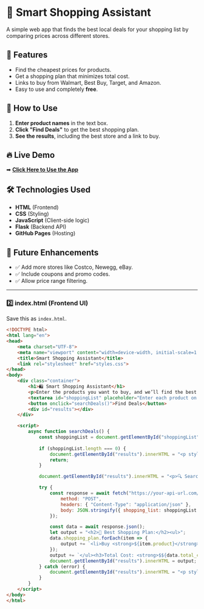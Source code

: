 # 🛒 Smart Shopping Assistant

A simple web app that finds the best local deals for your shopping list by comparing prices across different stores.

## 🚀 Features
- Find the cheapest prices for products.
- Get a shopping plan that minimizes total cost.
- Links to buy from Walmart, Best Buy, Target, and Amazon.
- Easy to use and completely **free**.

## 📢 How to Use
1. **Enter product names** in the text box.
2. **Click "Find Deals"** to get the best shopping plan.
3. **See the results**, including the best store and a link to buy.

## 🔥 Live Demo
➡ **[Click Here to Use the App](https://boydmckenna.github.io/frugal/)**

## 🛠️ Technologies Used
- **HTML** (Frontend)
- **CSS** (Styling)
- **JavaScript** (Client-side logic)
- **Flask** (Backend API)
- **GitHub Pages** (Hosting)

## 🎯 Future Enhancements
- ✅ Add more stores like Costco, Newegg, eBay.
- ✅ Include coupons and promo codes.
- ✅ Allow price range filtering.

---

### **2️⃣ index.html (Frontend UI)**
Save this as `index.html`.

```html
<!DOCTYPE html>
<html lang="en">
<head>
    <meta charset="UTF-8">
    <meta name="viewport" content="width=device-width, initial-scale=1.0">
    <title>Smart Shopping Assistant</title>
    <link rel="stylesheet" href="styles.css">
</head>
<body>
    <div class="container">
        <h1>🛍️ Smart Shopping Assistant</h1>
        <p>Enter the products you want to buy, and we’ll find the best deals for you!</p>
        <textarea id="shoppingList" placeholder="Enter each product on a new line..."></textarea>
        <button onclick="searchDeals()">Find Deals</button>
        <div id="results"></div>
    </div>

    <script>
        async function searchDeals() {
            const shoppingList = document.getElementById("shoppingList").value.split("\n").filter(item => item.trim() !== "");
            
            if (shoppingList.length === 0) {
                document.getElementById("results").innerHTML = "<p style='color: red;'>Please enter at least one product.</p>";
                return;
            }

            document.getElementById("results").innerHTML = "<p>🔍 Searching for the best deals...</p>";

            try {
                const response = await fetch("https://your-api-url.com/search", {
                    method: "POST",
                    headers: { "Content-Type": "application/json" },
                    body: JSON.stringify({ shopping_list: shoppingList })
                });

                const data = await response.json();
                let output = "<h2>🛒 Best Shopping Plan:</h2><ul>";
                data.shopping_plan.forEach(item => {
                    output += `<li>Buy <strong>${item.product}</strong> at <strong>${item.store}</strong> for <strong>$${item.price}</strong> <a href="${item.link}" target="_blank">[Buy Now]</a></li>`;
                });
                output += `</ul><h3>Total Cost: <strong>$${data.total_cost}</strong></h3>`;
                document.getElementById("results").innerHTML = output;
            } catch (error) {
                document.getElementById("results").innerHTML = "<p style='color: red;'>⚠️ Error retrieving data. Please try again.</p>";
            }
        }
    </script>
</body>
</html>
